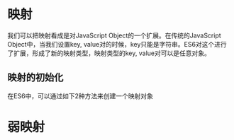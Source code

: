 # 映射  
我们可以把映射看成是对JavaScript Object的一个扩展。在传统的JavaScript Object中，当我们设置key, value对的时候，key只能是字符串。ES6对这个进行了扩展，形成了新的映射类型，映射类型的key, value对可以是任意对象。  
## 映射的初始化  
在ES6中，可以通过如下2种方法来创建一个映射对象
# 弱映射  

